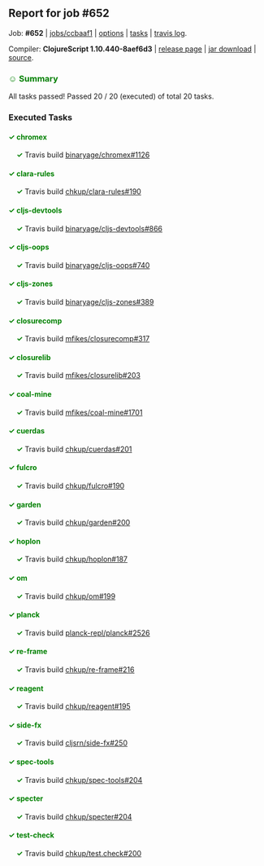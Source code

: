 ## Report for job #652

Job: **#652** | [jobs/ccbaaf1](https://github.com/cljs-oss/canary/commit/ccbaaf14c4c04c717754660fc31092c11faf041f) | [options](options.edn) | [tasks](tasks.edn) | [travis log](https://travis-ci.org/cljs-oss/canary/builds/450520335).

Compiler: **ClojureScript 1.10.440-8aef6d3** | [release page](https://github.com/cljs-oss/canary/releases/tag/r1.10.440-8aef6d3) | [jar download](https://github.com/cljs-oss/canary/releases/download/r1.10.440-8aef6d3/clojurescript-1.10.440-8aef6d3.jar) | [source](https://github.com/mfikes/clojurescript/commit/8aef6d3992e2a08f06a6e5856dcefcdb3499daf8).

### <b style='color:green'>☺ Summary</b>

All tasks passed! Passed 20 / 20 (executed) of total 20 tasks.

### Executed Tasks

#### <b style='color:green'>&#x2713; chromex</b>
&nbsp;&nbsp;&nbsp;&nbsp;<b style='color:green'>&#x2713;</b> Travis build [binaryage/chromex#1126](https://travis-ci.org/binaryage/chromex/builds/450521612)<br>

#### <b style='color:green'>&#x2713; clara-rules</b>
&nbsp;&nbsp;&nbsp;&nbsp;<b style='color:green'>&#x2713;</b> Travis build [chkup/clara-rules#190](https://travis-ci.org/chkup/clara-rules/builds/450521614)<br>

#### <b style='color:green'>&#x2713; cljs-devtools</b>
&nbsp;&nbsp;&nbsp;&nbsp;<b style='color:green'>&#x2713;</b> Travis build [binaryage/cljs-devtools#866](https://travis-ci.org/binaryage/cljs-devtools/builds/450521616)<br>

#### <b style='color:green'>&#x2713; cljs-oops</b>
&nbsp;&nbsp;&nbsp;&nbsp;<b style='color:green'>&#x2713;</b> Travis build [binaryage/cljs-oops#740](https://travis-ci.org/binaryage/cljs-oops/builds/450521620)<br>

#### <b style='color:green'>&#x2713; cljs-zones</b>
&nbsp;&nbsp;&nbsp;&nbsp;<b style='color:green'>&#x2713;</b> Travis build [binaryage/cljs-zones#389](https://travis-ci.org/binaryage/cljs-zones/builds/450521624)<br>

#### <b style='color:green'>&#x2713; closurecomp</b>
&nbsp;&nbsp;&nbsp;&nbsp;<b style='color:green'>&#x2713;</b> Travis build [mfikes/closurecomp#317](https://travis-ci.org/mfikes/closurecomp/builds/450521631)<br>

#### <b style='color:green'>&#x2713; closurelib</b>
&nbsp;&nbsp;&nbsp;&nbsp;<b style='color:green'>&#x2713;</b> Travis build [mfikes/closurelib#203](https://travis-ci.org/mfikes/closurelib/builds/450521638)<br>

#### <b style='color:green'>&#x2713; coal-mine</b>
&nbsp;&nbsp;&nbsp;&nbsp;<b style='color:green'>&#x2713;</b> Travis build [mfikes/coal-mine#1701](https://travis-ci.org/mfikes/coal-mine/builds/450521644)<br>

#### <b style='color:green'>&#x2713; cuerdas</b>
&nbsp;&nbsp;&nbsp;&nbsp;<b style='color:green'>&#x2713;</b> Travis build [chkup/cuerdas#201](https://travis-ci.org/chkup/cuerdas/builds/450521650)<br>

#### <b style='color:green'>&#x2713; fulcro</b>
&nbsp;&nbsp;&nbsp;&nbsp;<b style='color:green'>&#x2713;</b> Travis build [chkup/fulcro#190](https://travis-ci.org/chkup/fulcro/builds/450521654)<br>

#### <b style='color:green'>&#x2713; garden</b>
&nbsp;&nbsp;&nbsp;&nbsp;<b style='color:green'>&#x2713;</b> Travis build [chkup/garden#200](https://travis-ci.org/chkup/garden/builds/450521656)<br>

#### <b style='color:green'>&#x2713; hoplon</b>
&nbsp;&nbsp;&nbsp;&nbsp;<b style='color:green'>&#x2713;</b> Travis build [chkup/hoplon#187](https://travis-ci.org/chkup/hoplon/builds/450521658)<br>

#### <b style='color:green'>&#x2713; om</b>
&nbsp;&nbsp;&nbsp;&nbsp;<b style='color:green'>&#x2713;</b> Travis build [chkup/om#199](https://travis-ci.org/chkup/om/builds/450521675)<br>

#### <b style='color:green'>&#x2713; planck</b>
&nbsp;&nbsp;&nbsp;&nbsp;<b style='color:green'>&#x2713;</b> Travis build [planck-repl/planck#2526](https://travis-ci.org/planck-repl/planck/builds/450521722)<br>

#### <b style='color:green'>&#x2713; re-frame</b>
&nbsp;&nbsp;&nbsp;&nbsp;<b style='color:green'>&#x2713;</b> Travis build [chkup/re-frame#216](https://travis-ci.org/chkup/re-frame/builds/450521677)<br>

#### <b style='color:green'>&#x2713; reagent</b>
&nbsp;&nbsp;&nbsp;&nbsp;<b style='color:green'>&#x2713;</b> Travis build [chkup/reagent#195](https://travis-ci.org/chkup/reagent/builds/450521683)<br>

#### <b style='color:green'>&#x2713; side-fx</b>
&nbsp;&nbsp;&nbsp;&nbsp;<b style='color:green'>&#x2713;</b> Travis build [cljsrn/side-fx#250](https://travis-ci.org/cljsrn/side-fx/builds/450521711)<br>

#### <b style='color:green'>&#x2713; spec-tools</b>
&nbsp;&nbsp;&nbsp;&nbsp;<b style='color:green'>&#x2713;</b> Travis build [chkup/spec-tools#204](https://travis-ci.org/chkup/spec-tools/builds/450521685)<br>

#### <b style='color:green'>&#x2713; specter</b>
&nbsp;&nbsp;&nbsp;&nbsp;<b style='color:green'>&#x2713;</b> Travis build [chkup/specter#204](https://travis-ci.org/chkup/specter/builds/450521700)<br>

#### <b style='color:green'>&#x2713; test-check</b>
&nbsp;&nbsp;&nbsp;&nbsp;<b style='color:green'>&#x2713;</b> Travis build [chkup/test.check#200](https://travis-ci.org/chkup/test.check/builds/450521758)<br>
